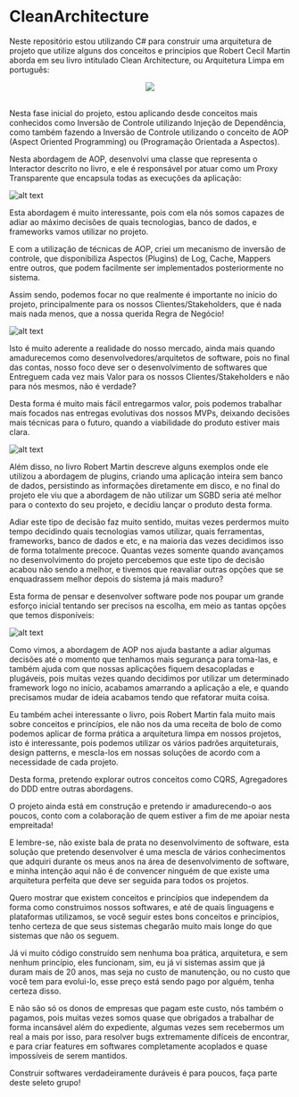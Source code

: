 # CleanArchitecture

Neste repositório estou utilizando C# para construir uma arquitetura de projeto que utilize alguns dos conceitos e princípios que Robert Cecil Martin aborda em seu livro intitulado Clean Architecture, ou Arquitetura Limpa em português:

<div style="text-align:center"><img src="https://m.media-amazon.com/images/I/411csr6Nn0L.jpg" /></div>
<br />
<p>
Nesta fase inicial do projeto, estou aplicando desde conceitos mais conhecidos como Inversão de Controle utilizando Injeção de Dependência, como também fazendo a Inversão de Controle utilizando o conceito de AOP (Aspect Oriented Programming) ou (Programação Orientada a Aspectos).
</p>

Nesta abordagem de AOP, desenvolvi uma classe que representa o Interactor descrito no livro, e ele é responsável por atuar como um Proxy Transparente que encapsula todas as execuções da aplicação:

![alt text](https://res.cloudinary.com/practicaldev/image/fetch/s--G_FNRMwu--/c_imagga_scale,f_auto,fl_progressive,h_720,q_auto,w_1280/https://dev-to-uploads.s3.amazonaws.com/uploads/articles/00zocjrfniog06hsbwnr.jpeg)

Esta abordagem é muito interessante, pois com ela nós somos capazes de adiar ao máximo decisões de quais tecnologias, banco de dados, e frameworks vamos utilizar no projeto.

E com a utilização de técnicas de AOP, criei um mecanismo de inversão de controle, que disponibiliza Aspectos (Plugins) de Log, Cache, Mappers entre outros, que podem facilmente ser implementados posteriormente no sistema.

Assim sendo, podemos focar no que realmente é importante no início do projeto, principalmente para os nossos Clientes/Stakeholders, que é nada mais nada menos, que a nossa querida Regra de Negócio!

![alt text](https://lh3.googleusercontent.com/proxy/4A7Ov_CuEfy4dMdc03h4dM--nTlXnUhLHBMYhdfR4myqL8VGVQ3bORVj8a6mEaCWiP3c6I8hXK6D2nCfok3ezUAJkIowe6_jP74KVPR-apdRVp949N5g9CI)

Isto é muito aderente a realidade do nosso mercado, ainda mais quando amadurecemos como desenvolvedores/arquitetos de software, pois no final das contas, nosso foco deve ser o desenvolvimento de softwares que Entreguem cada vez mais Valor para os nossos Clientes/Stakeholders e não para nós mesmos, não é verdade?

Desta forma é muito mais fácil entregarmos valor, pois podemos trabalhar mais focados nas entregas evolutivas dos nossos MVPs, deixando decisões mais técnicas para o futuro, quando a viabilidade do produto estiver mais clara.

![alt text](https://blog.jovensprotagonistas.com/wp-content/uploads/2021/04/mvp-minimo-produto-viavel.jpg)

Além disso, no livro Robert Martin descreve alguns exemplos onde ele utilizou a abordagem de plugins, criando uma aplicação inteira sem banco de dados, persistindo as informações diretamente em disco, e no final do projeto ele viu que a abordagem de não utilizar um SGBD seria até melhor para o contexto do seu projeto, e decidiu lançar o produto desta forma.

Adiar este tipo de decisão faz muito sentido, muitas vezes perdermos muito tempo decidindo quais tecnologias vamos utilizar, quais ferramentas, frameworks, banco de dados e etc, e na maioria das vezes decidimos isso de forma totalmente precoce. Quantas vezes somente quando avançamos no desenvolvimento do projeto percebemos que este tipo de decisão acabou não sendo a melhor, e tivemos que reavaliar outras opções que se enquadrassem melhor depois do sistema já mais maduro?

Esta forma de pensar e desenvolver software pode nos poupar um grande esforço inicial tentando ser precisos na escolha, em meio as tantas opções que temos disponíveis:

![alt text](https://www.davrous.com/wp-content/uploads/2018/12/screen001_thumb.jpg)

Como vimos, a abordagem de AOP nos ajuda bastante a adiar algumas decisões até o momento que tenhamos mais segurança para toma-las, e também ajuda com que nossas aplicações fiquem desacopladas e plugáveis, pois muitas vezes quando decidimos por utilizar um determinado framework logo no início, acabamos amarrando a aplicação a ele, e quando precisamos mudar de ideia acabamos tendo que refatorar muita coisa.

Eu também achei interessante o livro, pois Robert Martin fala muito mais sobre conceitos e princípios, ele não nos da uma receita de bolo de como podemos aplicar de forma prática a arquitetura limpa em nossos projetos, isto é interessante, pois podemos utilizar os vários padrões arquiteturais, design patterns, e mescla-los em nossas soluções de acordo com a necessidade de cada projeto.

Desta forma, pretendo explorar outros conceitos como CQRS, Agregadores do DDD entre outras abordagens.

O projeto ainda está em construção e pretendo ir amadurecendo-o aos poucos, conto com a colaboração de quem estiver a fim de me apoiar nesta empreitada!

E lembre-se, não existe bala de prata no desenvolvimento de software, esta solução que pretendo desenvolver é uma mescla de vários conhecimentos que adquiri durante os meus anos na área de desenvolvimento de software, e minha intenção aqui não é de convencer ninguém de que existe uma arquitetura perfeita que deve ser seguida para todos os projetos.

Quero mostrar que existem conceitos e princípios que independem da forma como construimos nossos softwares, e até de quais linguagens e plataformas utilizamos, se você seguir estes bons conceitos e princípios, tenho certeza de que seus sistemas chegarão muito mais longe do que sistemas que não os seguem.

Já vi muito código construído sem nenhuma boa prática, arquitetura, e sem nenhum princípio, eles funcionam, sim, eu já vi sistemas assim que já duram mais de 20 anos, mas seja no custo de manutenção, ou no custo que você tem para evolui-lo, esse preço está sendo pago por alguém, tenha certeza disso.

E não são só os donos de empresas que pagam este custo, nós também o pagamos, pois muitas vezes somos quase que obrigados a trabalhar de forma incansável além do expediente, algumas vezes sem recebermos um real a mais por isso, para resolver bugs extremamente difíceis de encontrar, e para criar features em softwares completamente acoplados e quase impossíveis de serem mantidos.

Construir softwares verdadeiramente duráveis é para poucos, faça parte deste seleto grupo!
